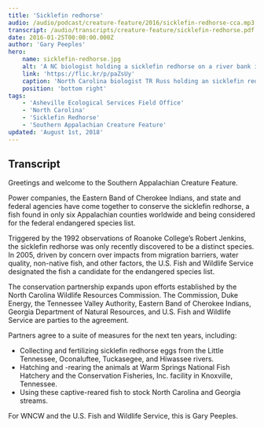 ```yaml
---
title: 'Sicklefin redhorse'
audio: /audio/podcast/creature-feature/2016/sicklefin-redhorse-cca.mp3
transcript: /audio/transcripts/creature-feature/sicklefin-redhorse.pdf
date: 2016-01-25T00:00:00.000Z
author: 'Gary Peeples'
hero:
    name: sicklefin-redhorse.jpg
    alt: 'A NC biologist holding a sicklefin redhorse on a river bank in front of a hydroelectric dam.'
    link: 'https://flic.kr/p/paZsUy'
    caption: 'North Carolina biologist TR Russ holding an sicklefin redhorse. Photo by Mark Cantrell, USFWS.'
    position: 'bottom right'
tags:
    - 'Asheville Ecological Services Field Office'
    - 'North Carolina'
    - 'Sicklefin Redhorse'
    - 'Southern Appalachian Creature Feature'
updated: 'August 1st, 2018'
---
```


## Transcript

Greetings and welcome to the Southern Appalachian Creature Feature.

Power companies, the Eastern Band of Cherokee Indians, and state and federal agencies have come together to conserve the sicklefin redhorse, a fish found in only six Appalachian counties worldwide and being considered for the federal endangered species list.

Triggered by the 1992 observations of Roanoke College’s Robert Jenkins, the sicklefin redhorse was only recently discovered to be a distinct species. In 2005, driven by concern over impacts from migration barriers, water quality, non-native fish, and other factors, the U.S. Fish and Wildlife Service designated the fish a candidate for the endangered species list.

The conservation partnership expands upon efforts established by the North Carolina Wildlife Resources Commission. The Commission, Duke Energy, the Tennessee Valley Authority, Eastern Band of Cherokee Indians, Georgia Department of Natural Resources, and U.S. Fish and Wildlife Service are parties to the agreement.

Partners agree to a suite of measures for the next ten years, including:

- Collecting and fertilizing sicklefin redhorse eggs from the Little Tennessee, Oconaluftee, Tuckasegee, and Hiwassee rivers.
- Hatching and -rearing the animals at Warm Springs National Fish Hatchery and the Conservation Fisheries, Inc. facility in Knoxville, Tennessee.
- Using these captive-reared fish to stock North Carolina and Georgia streams.

For WNCW and the U.S. Fish and Wildlife Service, this is Gary Peeples.